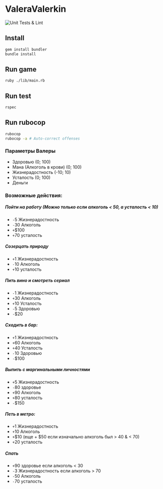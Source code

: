 # ValeraValerkin


![Unit Tests & Lint](github.com/dmitrykleptsov/valera_marginalov/actions/workflows/main.yml/badge.svg?branch=master)

## Install

```bash
gem install bundler
bundle install
```

## Run game

```bash
ruby ./lib/main.rb
```

## Run test

```bash
rspec
```

## Run rubocop

```bash
rubocop
rubocop -a # Auto-correct offenses
```


### Параметры Валеры
 - Здоровью (0; 100)
 - Мана (Алкоголь в крови) (0; 100)
 - Жизнерадостность (-10; 10)
 - Усталость (0; 100)
 - Деньги

### Возможные действия:
##### Пойти на работу (Можно только если алкоголь < 50, а усталость < 10)
- `-`5 Жизнерадостность
- `-`30 Алкоголь
- `+`$100
- `+`70 усталость
##### Созерцать природу
- `+`1 Жизнерадостность
- `-`10 Алкоголь
- `+`10 усталость
##### Пить вино и смотреть сериал
- `-`1 Жизнерадостность
- `+`30 Алкоголь
- `+`10 Усталость
- `-`5 Здоровью
- `-`$20
##### Сходить в бар:
- `+`1 Жизнерадостность
- `+`60 Алкоголь
- `+`40 Усталость
- `-`10 Здоровью
- `-`$100
##### Выпить с маргинальными личностями
-  `+`5 Жизнерадостность
-  `-`80 здоровье
- `+`90 Алкоголь
- `+`80 усталость
- `-`$150
##### Петь в метро:
- `+`1 Жизнерадостность
- `+`10 Алкоголь
- `+`$10 (еще + $50 если изначально алкоголь был > 40 & < 70)
- `+`20 усталость
##### Спать
- `+`90 здоровье если алкоголь < 30
- `-`3 Жизнерадостность если алкоголь > 70
- `-`50 Алкоголь
- `-`70 усталость
